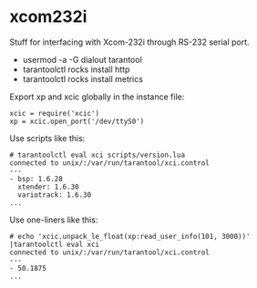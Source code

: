 # xcom232i

Stuff for interfacing with Xcom-232i through RS-232 serial port.

- usermod -a -G dialout tarantool
- tarantoolctl rocks install http
- tarantoolctl rocks install metrics

Export xp and xcic globally in the instance file:

```
xcic = require('xcic')
xp = xcic.open_port('/dev/ttyS0')
```

Use scripts like this:

```
# tarantoolctl eval xci scripts/version.lua
connected to unix/:/var/run/tarantool/xci.control
---
- bsp: 1.6.28
  xtender: 1.6.30
  variotrack: 1.6.30
...
```

Use one-liners like this:

```
# echo 'xcic.unpack_le_float(xp:read_user_info(101, 3000))' |tarantoolctl eval xci
connected to unix/:/var/run/tarantool/xci.control
---
- 50.1875
...

```
